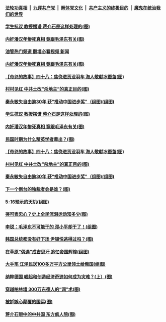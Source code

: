 ####  [法轮功真相](../../../../basic/blob/master/README.md?t=06091131) &nbsp;|&nbsp; [九评共产党](../../../../9ping.md/blob/master/README.md?t=06091131) &nbsp;|&nbsp; [解体党文化](../../../../jtdwh.md/blob/master/README.md?t=06091131)  &nbsp;|&nbsp; [共产主义的终极目的](../../../../gczydzjmd.md/blob/master/README.md?t=06091131) &nbsp;|&nbsp; [魔鬼在统治我们的世界](../../../../mgztzwmdsj.md/blob/master/README.md?t=06091131) 


#### [学生抗议 教授摆谱 蒋介石是这样处理的(图)](../pages/p6/1008436.md?t=06091131) 

#### [内奸潘汉年惨死真相 竟跟毛泽东有关(图)](../pages/p6/1008203.md?t=06091131) 
#### [油管热门频道 翻墙必看视频 新闻](http://45.76.130.85:81/youtube.html?06091131)
#### [内奸潘汉年惨死真相 竟跟毛泽东有关(图)](../pages/p6/1008203.md?t=06091131) 

#### [【帝尧的故事】四十八：焦侥进贡没羽车 海人敬献冰蚕茧(图)](../pages/p6/981448.md?t=06091131) 

#### [村村见红 中共土改“杀地主”的真正目的(图)](../pages/p6/1008295.md?t=06091131) 

#### [秦永敏失自由逾30年 获“推动中国进步奖”（组图)(组图)](../pages/p6/1008449.md?t=06091131) 


#### [学生抗议 教授摆谱 蒋介石是这样处理的(图)](../pages/p6/1008436.md?t=06091131) 

#### [内奸潘汉年惨死真相 竟跟毛泽东有关(图)](../pages/p6/1008203.md?t=06091131) 

#### [民国时期为什么精英学者辈出？(图)](../pages/p6/1008508.md?t=06091131) 

#### [【帝尧的故事】四十八：焦侥进贡没羽车 海人敬献冰蚕茧(图)](../pages/p6/981448.md?t=06091131) 

#### [村村见红 中共土改“杀地主”的真正目的(图)](../pages/p6/1008295.md?t=06091131) 

#### [秦永敏失自由逾30年 获“推动中国进步奖”（组图)(组图)](../pages/p6/1008449.md?t=06091131) 

#### [下一个倒台的独裁者会是谁？(图)](../pages/p6/1008398.md?t=06091131) 

#### [5･16预示的天机(组图)](../pages/p6/1006409.md?t=06091131) 

#### [哭可表忠心？史上全民流泪运动知多少(图)](../pages/p6/1008402.md?t=06091131) 

#### [李锐：毛泽东不可能干的 邓小平却干了！(组图)](../pages/p6/1008296.md?t=06091131) 

#### [韩国总统都没有好下场 尹锡悦逃得过吗？(图)](../pages/p6/1008399.md?t=06091131) 

#### [在草原“偶遇”成吉思汗 追忆帝国辉煌(组图)](../pages/p6/1006690.md?t=06091131) 

#### [大手笔 江泽民送100多万平方公里领土给俄国(组图)](../pages/p6/1008163.md?t=06091131) 

#### [纳粹德国 崛起和创造经济奇迹如何成为灾难？(上）(图)](../pages/p6/1008035.md?t=06091131) 

#### [穿越柏林墙 300万东德人的“润”术(图)](../pages/p6/1008275.md?t=06091131) 

#### [被妒嫉心颠覆的国运(图)](../pages/p6/1008323.md?t=06091131) 

#### [蒋介石眼中的中共国 东方疯人院(图)](../pages/p6/1008255.md?t=06091131) 



<img src='http://gfw-breaker.win/goodnews/indexes/p6.md' width='0px' height='0px'/>
